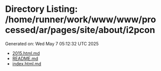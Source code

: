 # Directory Listing: /home/runner/work/www/www/processed/ar/pages/site/about/i2pcon
Generated on: Wed May  7 05:12:32 UTC 2025

- [2015.html.md](2015.html.md)
- [README.md](README.md)
- [index.html.md](index.html.md)
